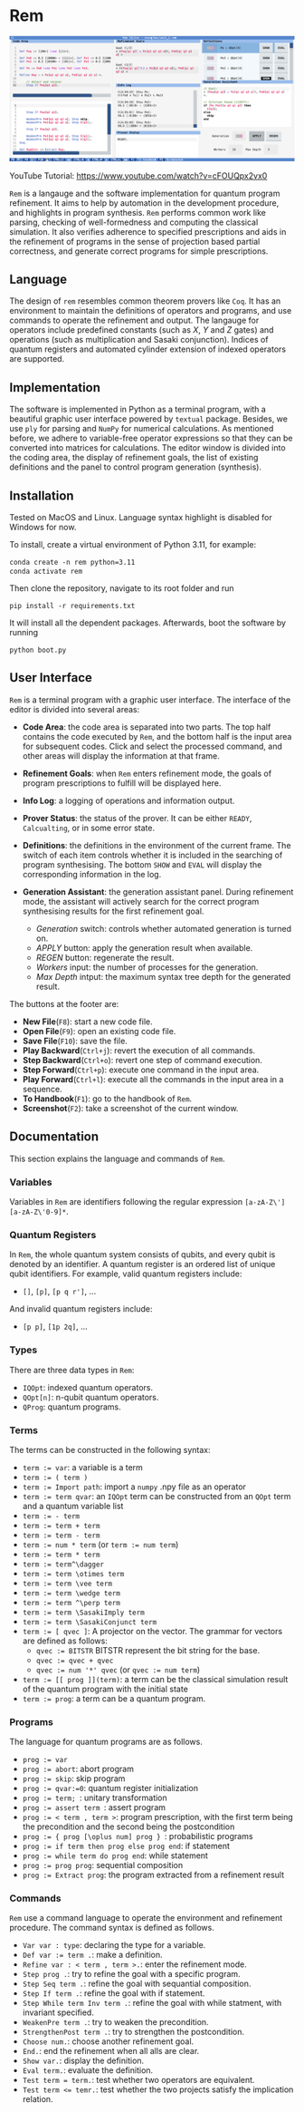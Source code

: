 # Rem
![aaa](rem_screenshot_jpg.png)

YouTube Tutorial: https://www.youtube.com/watch?v=cFOUQpx2vx0

`Rem` is a langauge and the software implementation for quantum program refinement.
It aims to help by automation in the development procedure, and highlights in program synthesis. 
`Rem` performs common work like parsing, checking of well-formedness and computing the classical simulation. 
It also verifies adherence to specified prescriptions and aids in the refinement of programs in the sense of projection based partial correctness, and generate correct programs for simple prescriptions. 

## Language
The design of `rem` resembles common theorem provers like `Coq`. It has an environment to maintain the definitions of operators and programs, and use commands to operate the refinement and output. The langauge for operators include predefined constants (such as $X$, $Y$ and $Z$ gates) and operations (such as multiplication and Sasaki conjunction). Indices of quantum registers and automated cylinder extension of indexed operators are supported.

## Implementation
The software is implemented in Python as a terminal program, with a beautiful graphic user interface powered by `textual` package. 
Besides, we use `ply` for parsing and `NumPy` for numerical calculations. As mentioned before, we adhere to variable-free operator expressions so that they can be converted into matrices for calculations. The editor window is divided into the coding area, the display of refinement goals, the list of existing definitions and the panel to control program generation (synthesis).

## Installation
Tested on MacOS and Linux. Language syntax highlight is disabled for Windows for now.

To install, create a virtual environment of Python 3.11, for example:
```
conda create -n rem python=3.11
conda activate rem
```
Then clone the repository, navigate to its root folder and run
```
pip install -r requirements.txt
```
It will install all the dependent packages. Afterwards, boot the software by running
```
python boot.py
```


## User Interface
`Rem` is a terminal program with a graphic user interface. The interface of the editor is divided into several areas:

- **Code Area**: the code area is separated into two parts. The top half contains the code executed by `Rem`, and the bottom half is the input area for subsequent codes. Click and select the processed command, and other areas will display the information at that frame.

- **Refinement Goals**: when `Rem` enters refinement mode, the goals of program prescriptions to fulfill will be displayed here.

- **Info Log**: a logging of operations and information output.

- **Prover Status**: the status of the prover. It can be either `READY`, `Calcualting`, or in some error state.

- **Definitions**: the definitions in the environment of the current frame. The switch of each item controls whether it is included in the searching of program synthesising. The bottom `SHOW` and `EVAL` will display the corresponding information in the log.

- **Generation Assistant**: the generation assistant panel. During refinement mode, the assistant will actively search for the correct program synthesising results for the first refinement goal.
  - *Generation* switch: controls whether automated generation is turned on.
  - *APPLY* button: apply the generation result when available.
  - *REGEN* button: regenerate the result.
  - *Workers* input: the number of processes for the generation.
  - *Max Depth* intput: the maximum syntax tree depth for the generated result. 

The buttons at the footer are:
- **New File**(`F8`): start a new code file.
- **Open File**(`F9`): open an existing code file.
- **Save File**(`F10`): save the file.
- **Play Backward**(`Ctrl+j`): revert the execution of all commands.
- **Step Backward**(`Ctrl+o`): revert one step of command execution.
- **Step Forward**(`Ctrl+p`): execute one command in the input area.
- **Play Forward**(`Ctrl+l`): execute all the commands in the input area in a sequence.
- **To Handbook**(`F1`): go to the handbook of `Rem`.
- **Screenshot**(`F2`): take a screenshot of the current window.

## Documentation
This section explains the language and commands of `Rem`.

### Variables
Variables in `Rem` are identifiers following the regular expression 
`[a-zA-Z\'][a-zA-Z\'0-9]*`.

### Quantum Registers
In `Rem`, the whole quantum system consists of qubits, and every qubit is denoted by an identifier. A quantum register is an ordered list of unique qubit identifiers. For example, valid quantum registers include:
- `[]`, `[p]`, `[p q r']`, ...
  
And invalid quantum registers include:
- `[p p]`, `[1p 2q]`, ...

### Types
There are three data types in `Rem`: 
- `IQOpt`: indexed quantum operators.
- `QOpt[n]`: n-qubit quantum operators. 
- `QProg`: quantum programs.


### Terms
The terms can be constructed in the following syntax:
- `term := var`: a variable is a term
- `term := ( term )`
- `term := Import path`: import a `numpy` .npy file as an operator
- `term := term qvar`: an `IQOpt` term can be constructed from an `QOpt` term and a quantum variable list
- `term := - term`
- `term := term + term`
- `term := term - term`
- `term := num * term` (or `term := num term`)
- `term := term * term`
- `term := term^\dagger`
- `term := term \otimes term`
- `term := term \vee term`
- `term := term \wedge term`
- `term := term ^\perp term`
- `term := term \SasakiImply term`
- `term := term \SasakiConjunct term`
- `term := [ qvec ]`: A projector on the vector. The grammar for vectors are defined as follows:
    - `qvec := BITSTR` BITSTR represent the bit string for the base.
    - `qvec := qvec + qvec`
    - `qvec := num '*' qvec` (or `qvec := num term`)
- `term := [[ prog ]](term)`: a term can be the classical simulation result of the quantum program with the initial state
- `term := prog`: a term can be a quantum program.

### Programs
The language for quantum programs are as follows.
- `prog := var`
- `prog := abort`: abort program
- `prog := skip`: skip program
- `prog := qvar:=0`: quantum register initialization
- `prog := term; `: unitary transformation
- `prog := assert term `: assert program
- `prog := < term , term >`: program prescription, with the first term being the precondition and the second being the postcondition
- `prog := { prog [\oplus num] prog } `: probabilistic programs
- `prog := if term then prog else prog end`: if statement
- `prog := while term do prog end`: while statement
- `prog := prog prog`: sequential composition
- `prog := Extract prog`: the program extracted from a refinement result

### Commands
`Rem` use a command language to operate the environment and refinement procedure. The command syntax is defined as follows.

- `Var var : type`: declaring the type for a variable.
- `Def var := term .`: make a definition.
- `Refine var : < term , term >.`: enter the refinement mode.
- `Step prog .`: try to refine the goal with a specific program.
- `Step Seq term .`: refine the goal with sequantial composition.
- `Step If term .`: refine the goal with if statement.
- `Step While term Inv term .`: refine the goal with while statment, with invariant specified.
- `WeakenPre term .`: try to weaken the precondition.
- `StrengthenPost term .`: try to strengthen the postcondition.
- `Choose num.`: choose another refinement goal.
- `End.`: end the refinement when all alls are clear.
- `Show var.`: display the definition.
- `Eval term.`: evaluate the definition.
- `Test term = term.`: test whether two operators are equivalent.
- `Test term <= temr.`: test whether the two projects satisfy the implication relation.
